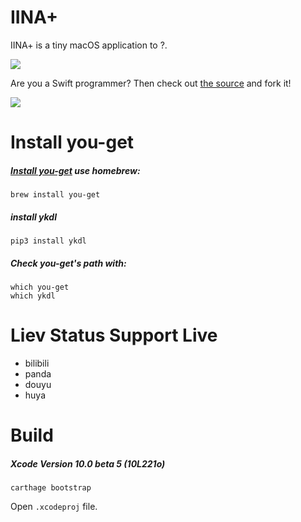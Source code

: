 # IINA+

IINA+ is a tiny macOS application to ?.

![](https://i.imgur.com/wQckfMj.jpg)

Are you a Swift programmer? Then check out [the source](https://github.com/xjbeta/iina-plus) and fork it!

![](https://i.imgur.com/AoYftGA.png)

# Install you-get

##### [Install you-get](https://github.com/soimort/you-get/blob/develop/README.md#installation) use homebrew:
```
brew install you-get
```
##### install ykdl
```
pip3 install ykdl
```
##### Check you-get's path with:
```
which you-get
which ykdl
```


# Liev Status Support Live

* bilibili
* panda
* douyu
* huya


# Build
##### Xcode Version 10.0 beta 5 (10L221o)
```
carthage bootstrap
```
Open `.xcodeproj` file.

